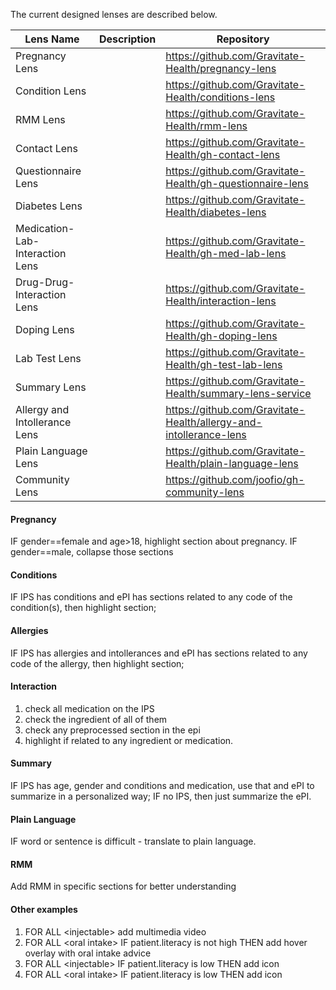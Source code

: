 
The current designed lenses are described below.

| Lens Name                       | Description | Repository                                                        |
|---------------------------------|-------------|-------------------------------------------------------------------|
| Pregnancy Lens                  |             | https://github.com/Gravitate-Health/pregnancy-lens                |
| Condition Lens                  |             | https://github.com/Gravitate-Health/conditions-lens               |
| RMM Lens                        |             | https://github.com/Gravitate-Health/rmm-lens                      |
| Contact Lens                    |             | https://github.com/Gravitate-Health/gh-contact-lens               |
| Questionnaire Lens              |             | https://github.com/Gravitate-Health/gh-questionnaire-lens         |
| Diabetes Lens                   |             | https://github.com/Gravitate-Health/diabetes-lens                 |
| Medication-Lab-Interaction Lens |             | https://github.com/Gravitate-Health/gh-med-lab-lens               |
| Drug-Drug-Interaction Lens      |             | https://github.com/Gravitate-Health/interaction-lens              |
| Doping Lens                     |             | https://github.com/Gravitate-Health/gh-doping-lens                |
| Lab Test Lens                   |             | https://github.com/Gravitate-Health/gh-test-lab-lens              |
| Summary Lens                    |             | https://github.com/Gravitate-Health/summary-lens-service          |
| Allergy and Intollerance Lens   |             | https://github.com/Gravitate-Health/allergy-and-intollerance-lens |
| Plain Language Lens             |             | https://github.com/Gravitate-Health/plain-language-lens           |
| Community Lens                  |             | https://github.com/joofio/gh-community-lens                       |


#### Pregnancy

IF gender==female and age>18, highlight section about pregnancy. IF gender==male, collapse those sections

#### Conditions
IF IPS has conditions and ePI has sections related to any code of the condition(s), then highlight section;

#### Allergies

IF IPS has allergies and intollerances and ePI has sections related to any code of the allergy, then highlight section;

#### Interaction

1. check all medication on the IPS
2. check the ingredient of all of them 
3. check any preprocessed section in the epi
4. highlight if related to any ingredient or medication. 


#### Summary

IF IPS has age, gender and conditions and medication, use that and ePI to summarize in a personalized way;
IF no IPS, then just summarize the ePI.



#### Plain Language
IF word or sentence is difficult - translate to plain language.

#### RMM

Add RMM in specific sections for better understanding

#### Other examples


1. FOR ALL \<injectable\> add multimedia video
2. FOR ALL \<oral intake\> IF patient.literacy is not high THEN add hover overlay with oral intake advice
3. FOR ALL \<injectable\> IF patient.literacy is low THEN add icon 
4. FOR ALL \<oral intake\> IF patient.literacy is low THEN add icon

